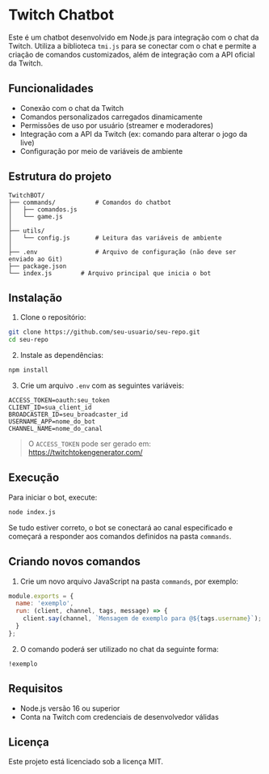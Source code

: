 # Twitch Chatbot

Este é um chatbot desenvolvido em Node.js para integração com o chat da Twitch. Utiliza a biblioteca `tmi.js` para se conectar com o chat e permite a criação de comandos customizados, além de integração com a API oficial da Twitch.

## Funcionalidades

- Conexão com o chat da Twitch
- Comandos personalizados carregados dinamicamente
- Permissões de uso por usuário (streamer e moderadores)
- Integração com a API da Twitch (ex: comando para alterar o jogo da live)
- Configuração por meio de variáveis de ambiente

## Estrutura do projeto

```
TwitchBOT/
├── commands/           # Comandos do chatbot
│   ├── comandos.js
│   └── game.js
│
├── utils/
│   └── config.js       # Leitura das variáveis de ambiente
│
├── .env                # Arquivo de configuração (não deve ser enviado ao Git)
├── package.json
└── index.js        # Arquivo principal que inicia o bot
```

## Instalação

1. Clone o repositório:

```bash
git clone https://github.com/seu-usuario/seu-repo.git
cd seu-repo
```

2. Instale as dependências:

```bash
npm install
```

3. Crie um arquivo `.env` com as seguintes variáveis:

```
ACCESS_TOKEN=oauth:seu_token
CLIENT_ID=sua_client_id
BROADCASTER_ID=seu_broadcaster_id
USERNAME_APP=nome_do_bot
CHANNEL_NAME=nome_do_canal
```

> O `ACCESS_TOKEN` pode ser gerado em: https://twitchtokengenerator.com/

## Execução

Para iniciar o bot, execute:

```bash
node index.js
```

Se tudo estiver correto, o bot se conectará ao canal especificado e começará a responder aos comandos definidos na pasta `commands`.

## Criando novos comandos

1. Crie um novo arquivo JavaScript na pasta `commands`, por exemplo:

```js
module.exports = {
  name: 'exemplo',
  run: (client, channel, tags, message) => {
    client.say(channel, `Mensagem de exemplo para @${tags.username}`);
  }
};
```

2. O comando poderá ser utilizado no chat da seguinte forma:

```
!exemplo
```

## Requisitos

- Node.js versão 16 ou superior
- Conta na Twitch com credenciais de desenvolvedor válidas

## Licença

Este projeto está licenciado sob a licença MIT.
